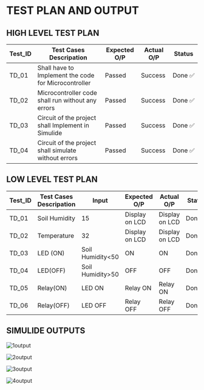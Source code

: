 # TEST PLAN AND OUTPUT

## HIGH LEVEL TEST PLAN

<html>
<body>
<!--StartFragment-->

Test_ID | Test Cases Descripation | Expected O/P | Actual O/P | Status
-- | -- | -- | -- | --
TD_01 | Shall have to Implement the code for Microcontroller | Passed | Success | Done ✅
TD_02 | Microcontroller code shall run without any errors | Passed | Success | Done ✅
TD_03 | Circuit of the project shall Implement in Simulide | Passed | Success | Done ✅
TD_04 | Circuit of the project shall simulate without errors | Passed | Success | Done ✅

<!--EndFragment-->
</body>
</html>

## LOW LEVEL TEST PLAN

<html>
<body>
<!--StartFragment-->

Test_ID | Test Cases Descripation | Input | Expected O/P | Actual O/P | Status
-- | -- | -- | -- | -- | --
TD_01 | Soil Humidity | 15 | Display on LCD | Display on LCD | Done ✅
TD_02 | Temperature | 32 | Display on LCD | Display on LCD | Done ✅
TD_03 | LED (ON) | Soil Humidity<50 | ON | ON | Done ✅
TD_04 | LED(OFF) | Soil Humidity>50 | OFF | OFF | Done ✅
TD_05 | Relay(ON) | LED ON | Relay ON | Relay ON | Done ✅
TD_06 | Relay(OFF) | LED OFF | Relay OFF | Relay OFF | Done ✅

<!--EndFragment-->
</body>
</html>

## SIMULIDE OUTPUTS

![1output](https://user-images.githubusercontent.com/101035658/164483275-66c98f71-bc47-414b-bc44-d1103702bb4e.png)

![2output](https://user-images.githubusercontent.com/101035658/164483270-2cab4421-2215-4b4b-b13f-b7589c911fb9.jpeg)

![3output](https://user-images.githubusercontent.com/101035658/164483266-2291d2f5-eb05-413b-b073-2f56b0fe1717.jpeg)

![4output](https://user-images.githubusercontent.com/101035658/164483255-cf90c63b-e9aa-40d3-871b-2863ec9b60e9.jpeg)

